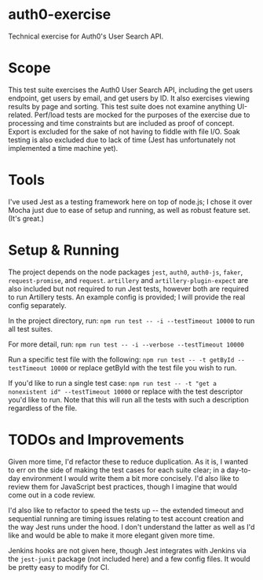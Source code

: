 # auth0-exercise
Technical exercise for Auth0's User Search API.

# Scope
This test suite exercises the Auth0 User Search API, including the get users endpoint, get users by email, and get users by ID. It also exercises viewing results by page and sorting. 
This test suite does not examine anything UI-related. Perf/load tests are mocked for the purposes of the exercise due to processing and time constraints but are included as proof of concept.
Export is excluded for the sake of not having to fiddle with file I/O. Soak testing is also excluded due to lack of time (Jest has unfortunately not implemented a time machine yet).

# Tools
I've used Jest as a testing framework here on top of node.js; I chose it over Mocha just due to ease of setup and running, as well as robust feature set. (It's great.)

# Setup & Running
The project depends on the node packages `jest`, `auth0`, `auth0-js`, `faker`, `request-promise`, and `request`. 
`artillery` and `artillery-plugin-expect` are also included but not required to run Jest tests, however both are required to run Artillery tests.
An example config is provided; I will provide the real config separately.

In the project directory, run:
`npm run test -- -i --testTimeout 10000` 
to run all test suites. 

For more detail, run:
`npm run test -- -i --verbose --testTimeout 10000`

Run a specific test file with the following:
`npm run test -- -t getById --testTimeout 10000`
or replace getById with the test file you wish to run.

If you'd like to run a single test case:
`npm run test -- -t "get a nonexistent id" --testTimeout 10000`
or replace with the test descriptor you'd like to run. Note that this will run all the tests with such a description regardless of the file.

# TODOs and Improvements

Given more time, I'd refactor these to reduce duplication. As it is, I wanted to err on the side of making the test cases for each suite clear; in a day-to-day environment I would write them a bit more concisely.
I'd also like to review them for JavaScript best practices, though I imagine that would come out in a code review.

I'd also like to refactor to speed the tests up -- the extended timeout and sequential running are timing issues relating to test account creation and the way Jest runs under the hood. I don't understand the latter as well as I'd like and would be able to make it more elegant given more time.

Jenkins hooks are not given here, though Jest integrates with Jenkins via the `jest-junit` package (not included here) and a few config files. It would be pretty easy to modify for CI. 
